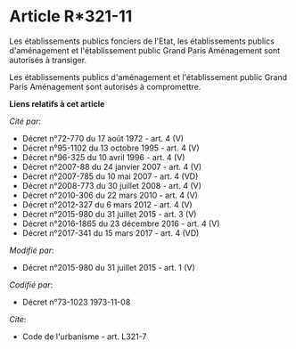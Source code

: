 # Article R*321-11

Les établissements publics fonciers de l'Etat, les établissements publics d'aménagement et l'établissement public Grand Paris
Aménagement  sont autorisés à transiger. 

Les établissements publics d'aménagement et l'établissement public Grand Paris Aménagement  sont autorisés à compromettre.

**Liens relatifs à cet article**

_Cité par_:

  - Décret n°72-770 du 17 août 1972 - art. 4 (V)
  - Décret n°95-1102 du 13 octobre 1995 - art. 4 (V)
  - Décret n°96-325 du 10 avril 1996 - art. 4 (V)
  - Décret n°2007-88 du 24 janvier 2007 - art. 4 (V)
  - Décret n°2007-785 du 10 mai 2007 - art. 4 (VD)
  - Décret n°2008-773 du 30 juillet 2008 - art. 4 (V)
  - Décret n°2010-306 du 22 mars 2010 - art. 4 (V)
  - Décret n°2012-327  du 6 mars 2012 - art. 4 (V)
  - Décret n°2015-980 du 31 juillet 2015 - art. 3 (V)
  - Décret n°2016-1865 du 23 décembre 2016 - art. 4 (V)
  - Décret n°2017-341 du 15 mars 2017 - art. 4 (VD)

_Modifié par_:

  - Décret n°2015-980 du 31 juillet 2015 - art. 1 (V)

_Codifié par_:

  - Décret n°73-1023 1973-11-08

_Cite_:

  - Code de l'urbanisme - art. L321-7

